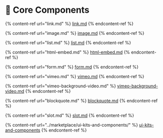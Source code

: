# 🧩 Core Components

{% content-ref url="link.md" %}
[link.md](link.md)
{% endcontent-ref %}

{% content-ref url="image.md" %}
[image.md](image.md)
{% endcontent-ref %}

{% content-ref url="list.md" %}
[list.md](list.md)
{% endcontent-ref %}

{% content-ref url="html-embed.md" %}
[html-embed.md](html-embed.md)
{% endcontent-ref %}

{% content-ref url="form.md" %}
[form.md](form.md)
{% endcontent-ref %}

{% content-ref url="vimeo.md" %}
[vimeo.md](vimeo.md)
{% endcontent-ref %}

{% content-ref url="vimeo-background-video.md" %}
[vimeo-background-video.md](vimeo-background-video.md)
{% endcontent-ref %}

{% content-ref url="blockquote.md" %}
[blockquote.md](blockquote.md)
{% endcontent-ref %}

{% content-ref url="slot.md" %}
[slot.md](slot.md)
{% endcontent-ref %}

{% content-ref url="../marketplace/ui-kits-and-components/" %}
[ui-kits-and-components](../marketplace/ui-kits-and-components/)
{% endcontent-ref %}
